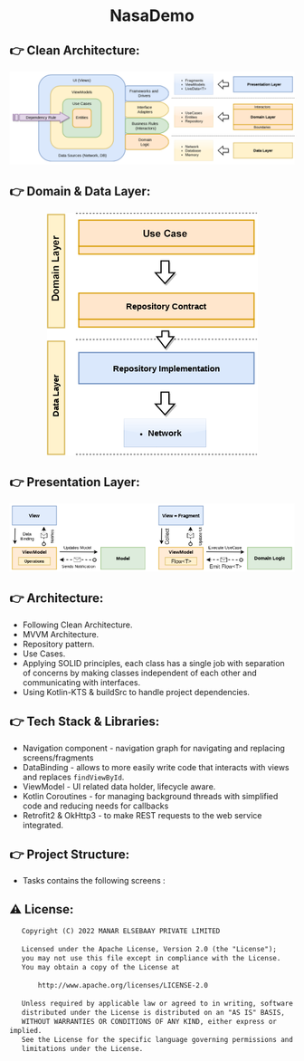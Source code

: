 
<h1 align="center">
  NasaDemo
</h1>

:point_right: Clean Architecture:
-----------------
<div align="center">
<img src="https://github.com/Mina-Mikhail/Kotlin-Base-MVVM/blob/master/images/architecture.png">
</div>


:point_right: Domain & Data Layer:
-----------------
<div align="center">
<img src="https://github.com/Mina-Mikhail/Kotlin-Base-MVVM/blob/master/images/data_layer.png">
</div>


:point_right: Presentation Layer:
-----------------
<div align="center">
<img src="https://github.com/Mina-Mikhail/Kotlin-Base-MVVM/blob/master/images/ui_layer.png">
</div>


:point_right: Architecture:
-----------------

- Following Clean Architecture.
- MVVM Architecture.
- Repository pattern.
- Use Cases.
- Applying SOLID principles, each class has a single job with separation of concerns by making classes independent
  of each other and communicating with interfaces.
- Using Kotlin-KTS & buildSrc to handle project dependencies.

:point_right: Tech Stack & Libraries:
-----------------

- Navigation component - navigation graph for navigating and replacing screens/fragments
- DataBinding - allows to more easily write code that interacts with views and replaces ```findViewById```.
- ViewModel - UI related data holder, lifecycle aware.
- Kotlin Coroutines - for managing background threads with simplified code and reducing needs for callbacks
- Retrofit2 & OkHttp3 - to make REST requests to the web service integrated.

:point_right: Project Structure:
-----------------

- Tasks contains the following screens :

  

:warning: License:
--------

```
   Copyright (C) 2022 MANAR ELSEBAAY PRIVATE LIMITED

   Licensed under the Apache License, Version 2.0 (the "License");
   you may not use this file except in compliance with the License.
   You may obtain a copy of the License at

       http://www.apache.org/licenses/LICENSE-2.0

   Unless required by applicable law or agreed to in writing, software
   distributed under the License is distributed on an "AS IS" BASIS,
   WITHOUT WARRANTIES OR CONDITIONS OF ANY KIND, either express or implied.
   See the License for the specific language governing permissions and
   limitations under the License.
```
